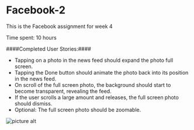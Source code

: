 Facebook-2
==========

This is the Facebook assignment for week 4

Time spent: 10 hours

####Completed User Stories:####
* Tapping on a photo in the news feed should expand the photo full screen.
* Tapping the Done button should animate the photo back into its position in the news feed.
* On scroll of the full screen photo, the background should start to become transparent, revealing the feed.
* If the user scrolls a large amount and releases, the full screen photo should dismiss.
* Optional: The full screen photo should be zoomable.


![picture alt](http://cl.ly/image/3s3c1L190f1C/Facebook.gif)
